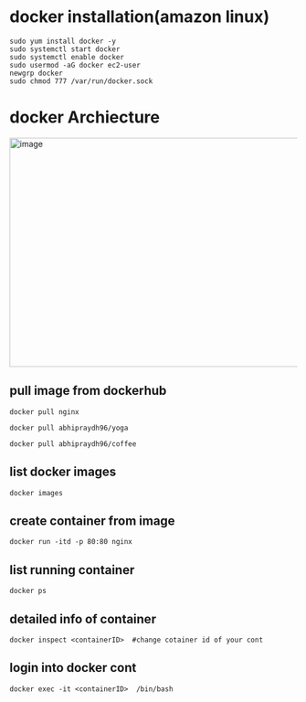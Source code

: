 # docker installation(amazon linux)
````
sudo yum install docker -y
sudo systemctl start docker
sudo systemctl enable docker
sudo usermod -aG docker ec2-user
newgrp docker
sudo chmod 777 /var/run/docker.sock
````
# docker Archiecture
<img width="801" height="401" alt="image" src="https://github.com/user-attachments/assets/788f894f-bc58-480c-b327-e577161813f9" />

## pull image from dockerhub
````
docker pull nginx
````
````
docker pull abhipraydh96/yoga
````
````
docker pull abhipraydh96/coffee
````
## list docker images
````
docker images
````
## create container from image
````
docker run -itd -p 80:80 nginx
````
## list running container
````
docker ps
````
## detailed info of container
````
docker inspect <containerID>  #change cotainer id of your cont
````
## login into docker cont
````
docker exec -it <containerID>  /bin/bash
````
